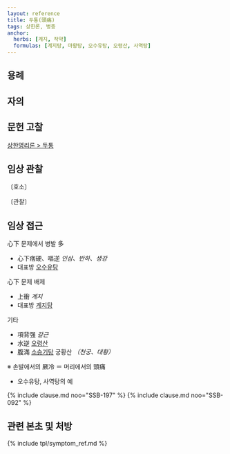 ```yaml
---
layout: reference
title: 두통(頭痛)
tags: 상한론, 병증
anchor:
  herbs: [계지, 작약]
  formulas: [계지탕, 마황탕, 오수유탕, 오령산, 사역탕]
---
```



## 용례



## 자의




## 문헌 고찰

[상한명리론 > 두통]({{site.baseurl}}/reference/Books/Etc/상한명리론#두통)

## 임상 관찰


〔호소〕



〔관찰〕


## 임상 접근

心下 문제에서 병발 多
* 心下痞硬、嘔逆 _인삼、반하、생강_
* 대표방 [오수유탕]({{site.formulaurl}}/오수유탕)

心下 문제 배제
* 上衝 _계지_
* 대표방 [계지탕]({{site.formulaurl}}/오수유탕)

기타
* 項背强 _갈근_
* 水逆 [오령산]({{site.formulaurl}}/오령산)
* 腹滿 [소승기탕]({{site.formulaurl}}/소승기탕) 궁황산 _（천궁、대황）_


※ 손발에서의 厥冷 ＝ 머리에서의 頭痛
* 오수유탕, 사역탕의 예

{% include clause.md noo="SSB-197" %}
{% include clause.md noo="SSB-092" %}


## 관련 본초 및 처방


{% include tpl/symptom_ref.md %}
